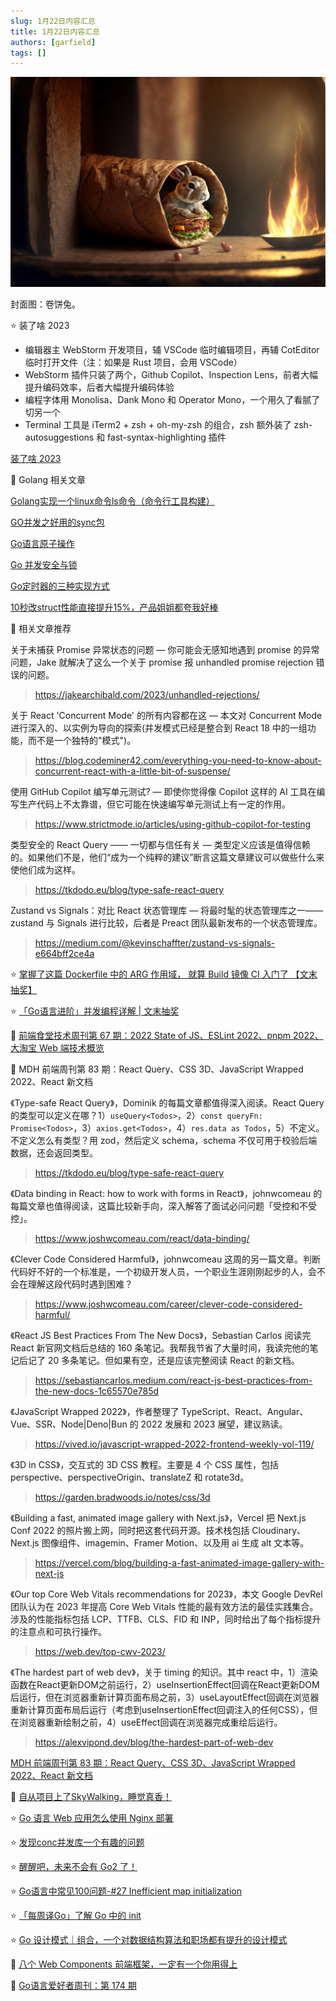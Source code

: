 ```yaml
---
slug: 1月22日内容汇总
title: 1月22日内容汇总
authors: [garfield]
tags: []
---
```


![image](image.png)

封面图：卷饼兔。

⭐️ 装了啥 2023

- 编辑器主 WebStorm 开发项目，辅 VSCode 临时编辑项目，再辅 CotEditor 临时打开文件（注：如果是 Rust 项目，会用 VSCode）
- WebStorm 插件只装了两个，Github Copilot、Inspection Lens，前者大幅提升编码效率，后者大幅提升编码体验
- 编程字体用 Monolisa、Dank Mono 和 Operator Mono，一个用久了看腻了切另一个
- Terminal 工具是 iTerm2 + zsh + oh-my-zsh 的组合，zsh 额外装了 zsh-autosuggestions 和 fast-syntax-highlighting 插件

[装了啥 2023](https://mp.weixin.qq.com/s/m2HhDuFefiLt-eSB9Ux55g)

📒 Golang 相关文章

[Golang实现一个linux命令ls命令（命令行工具构建）](https://mp.weixin.qq.com/s/GMhYFPwAaH90gQvsTvzN_Q)

[GO并发之好用的sync包](https://mp.weixin.qq.com/s/aYt-q5hsvOQYq99TnQCoCw)

[Go语言原子操作](https://mp.weixin.qq.com/s/-HIQtprVGs1G5Bd3DMYQig)

[Go 并发安全与锁](https://mp.weixin.qq.com/s/_xU2A4b6JvVCus7tYV3YQQ)

[Go定时器的三种实现方式](https://mp.weixin.qq.com/s/GHJAUM3hiCEyi6z5KnVfMg)

[10秒改struct性能直接提升15%，产品姐姐都夸我好棒](https://mp.weixin.qq.com/s/WOfwayOu5UwsZJTYLTfOuA)

📒 相关文章推荐

关于未捕获 Promise 异常状态的问题 — 你可能会无感知地遇到 promise 的异常问题，Jake 就解决了这么一个关于 promise 报 unhandled promise rejection 错误的问题。

> https://jakearchibald.com/2023/unhandled-rejections/

关于 React 'Concurrent Mode' 的所有内容都在这 — 本文对 Concurrent Mode 进行深入的、以实例为导向的探索(并发模式已经是整合到 React 18 中的一组功能，而不是一个独特的"模式")。

> https://blog.codeminer42.com/everything-you-need-to-know-about-concurrent-react-with-a-little-bit-of-suspense/

使用 GitHub Copilot 编写单元测试? — 即使你觉得像 Copilot 这样的 AI 工具在编写生产代码上不太靠谱，但它可能在快速编写单元测试上有一定的作用。

> https://www.strictmode.io/articles/using-github-copilot-for-testing

类型安全的 React Query —— 一切都与信任有关 — 类型定义应该是值得信赖的。如果他们不是，他们“成为一个纯粹的建议”断言这篇文章建议可以做些什么来使他们成为这样。

> https://tkdodo.eu/blog/type-safe-react-query

Zustand vs Signals：对比 React 状态管理库 — 将最时髦的状态管理库之一——zustand 与 Signals 进行比较，后者是 Preact 团队最新发布的一个状态管理库。

> https://medium.com/@kevinschaffter/zustand-vs-signals-e664bff2ce4a

⭐️ [掌握了这篇 Dockerfile 中的 ARG 作用域， 就算 Build 镜像 CI 入门了 【文末抽奖】](https://mp.weixin.qq.com/s/i3n0hoHRaYoDMWcC5DSQ3w)

⭐️ [「Go语言进阶」并发编程详解 | 文末抽奖](https://mp.weixin.qq.com/s/irp0uBR-nJ87tZ_elMWPnA)

📒 [前端食堂技术周刊第 67 期：2022 State of JS、ESLint 2022、pnpm 2022、大淘宝 Web 端技术概览](https://juejin.cn/post/7189217535839961148)

📒 MDH 前端周刊第 83 期：React Query、CSS 3D、JavaScript Wrapped 2022、React 新文档

《Type-safe React Query》，Dominik 的每篇文章都值得深入阅读。React Query 的类型可以定义在哪？1）`useQuery<Todos>`，2）`const queryFn: Promise<Todos>`，3）`axios.get<Todos>`，4）`res.data as Todos`，5）不定义。不定义怎么有类型？用 zod，然后定义 schema，schema 不仅可用于校验后端数据，还会返回类型。

> https://tkdodo.eu/blog/type-safe-react-query

《Data binding in React: how to work with forms in React》，johnwcomeau 的每篇文章也值得阅读，这篇比较新手向，深入解答了面试必问问题「受控和不受控」。

> https://www.joshwcomeau.com/react/data-binding/

《Clever Code Considered Harmful》，johnwcomeau 这周的另一篇文章。判断代码好不好的一个标准是，一个初级开发人员，一个职业生涯刚刚起步的人，会不会在理解这段代码时遇到困难？

> https://www.joshwcomeau.com/career/clever-code-considered-harmful/

《React JS Best Practices From The New Docs》，Sebastian Carlos 阅读完 React 新官网文档后总结的 160 条笔记。我帮我节省了大量时间，我读完他的笔记后记了 20 多条笔记。但如果有空，还是应该完整阅读 React 的新文档。

> https://sebastiancarlos.medium.com/react-js-best-practices-from-the-new-docs-1c65570e785d

《JavaScript Wrapped 2022》，作者整理了 TypeScript、React、Angular、Vue、SSR、Node|Deno|Bun 的 2022 发展和 2023 展望，建议熟读。

> https://vived.io/javascript-wrapped-2022-frontend-weekly-vol-119/

《3D in CSS》，交互式的 3D CSS 教程。主要是 4 个 CSS 属性，包括 perspective、perspectiveOrigin、translateZ 和 rotate3d。

> https://garden.bradwoods.io/notes/css/3d

《Building a fast, animated image gallery with Next.js》，Vercel 把 Next.js Conf 2022 的照片搬上网，同时把这套代码开源。技术栈包括 Cloudinary、Next.js 图像组件、imagemin、Framer Motion、以及用 ai 生成 alt 文本等。

> https://vercel.com/blog/building-a-fast-animated-image-gallery-with-next-js

《Our top Core Web Vitals recommendations for 2023》，本文 Google DevRel 团队认为在 2023 年提高 Core Web Vitals 性能的最有效方法的最佳实践集合。涉及的性能指标包括 LCP、TTFB、CLS、FID 和 INP，同时给出了每个指标提升的注意点和可执行操作。

> https://web.dev/top-cwv-2023/

《The hardest part of web dev》，关于 timing 的知识。其中 react 中，1）渲染函数在React更新DOM之前运行，2）useInsertionEffect回调在React更新DOM后运行，但在浏览器重新计算页面布局之前，3）useLayoutEffect回调在浏览器重新计算页面布局后运行（考虑到useInsertionEffect回调注入的任何CSS），但在浏览器重新绘制之前，4）useEffect回调在浏览器完成重绘后运行。

> https://alexvipond.dev/blog/the-hardest-part-of-web-dev

[MDH 前端周刊第 83 期：React Query、CSS 3D、JavaScript Wrapped 2022、React 新文档](https://www.yuque.com/chencheng/mdh-weekly/tyvzbo1venhyi7l4)

📒 [自从项目上了SkyWalking，睡觉真香！](https://mp.weixin.qq.com/s/72UbwZTxo36eJVqGq8HBgw)

⭐️ [Go 语言 Web 应用怎么使用 Nginx 部署](https://mp.weixin.qq.com/s/Rrz-UEx2SwYmyWC5rKh4Wg)

⭐️ [发现conc并发库一个有趣的问题](https://mp.weixin.qq.com/s/G8mEAKRYbaae_rFBVJqdeg)

⭐️ [醒醒吧，未来不会有 Go2 了！](https://juejin.cn/post/7189102074825539640)

⭐️ [Go语言中常见100问题-#27 Inefficient map initialization](https://mp.weixin.qq.com/s/9pfznxXKHCv-QEZBqHw1YQ)

⭐️ [「每周译Go」了解 Go 中的 init](https://mp.weixin.qq.com/s/g4_HWOzL3NNFvyOHseLE6Q)

⭐️ [Go 设计模式｜组合，一个对数据结构算法和职场都有提升的设计模式](https://mp.weixin.qq.com/s/JKWbyr4Yt7A6l1nFsANUcQ)

📒 [八个 Web Components 前端框架，一定有一个你用得上](https://mp.weixin.qq.com/s/alDla5kp0XXFJSExYZPWEA)

📒 [Go语言爱好者周刊：第 174 期](https://mp.weixin.qq.com/s/E5LM05OzLj0VNxPIiu6O1g)
